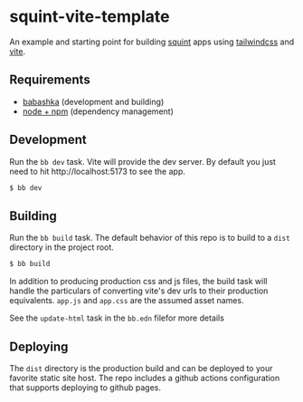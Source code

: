 # squint-vite-template

An example and starting point for building [squint](https://github.com/squint-cljs/squint) apps using [tailwindcss](https://tailwindcss.com/) and [vite](https://vite.dev/).

## Requirements

- [babashka](https://github.com/babashka/babashka) (development and building)
- [node + npm](https://nodejs.org/en/download/) (dependency management)

## Development

Run the `bb dev` task. Vite will provide the dev server. By default you just need to hit http://localhost:5173 to see the app.

```bash
$ bb dev
```

## Building

Run the `bb build` task. The default behavior of this repo is to build to a `dist` directory in the project root.

```bash
$ bb build
```

In addition to producing production css and js files, the build task will handle the particulars of converting vite's dev urls to their production equivalents. `app.js` and `app.css` are the assumed asset names.

See the `update-html` task in the `bb.edn` filefor more details

## Deploying

The `dist` directory is the production build and can be deployed to your favorite static site host. The repo includes a github actions configuration that supports deploying to github pages.
